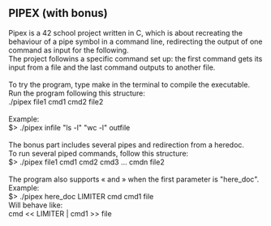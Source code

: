 ## PIPEX (with bonus)

Pipex is a 42 school project written in C, which is about recreating the behaviour of a pipe symbol in a command line, redirecting the output of one command as input for the following.<br>
The project followins a specific command set up: the first command gets its input from a file and the last command outputs to another file.<br>
<br>
To try the program, type make in the terminal to compile the executable.<br>
Run the program following this structure:<br>
./pipex file1 cmd1 cmd2 file2<br>
<br>
Example:<br>
$> ./pipex infile "ls -l" "wc -l" outfile<br>
<br>
The bonus part includes several pipes and redirection from a heredoc.<br> 
To run several piped commands, follow this structure:<br>
$> ./pipex file1 cmd1 cmd2 cmd3 ... cmdn file2<br>
<br>
The program also supports « and » when the first parameter is "here_doc".<br>
Example:<br>
$> ./pipex here_doc LIMITER cmd cmd1 file<br>
Will behave like:<br>
cmd << LIMITER | cmd1 >> file
